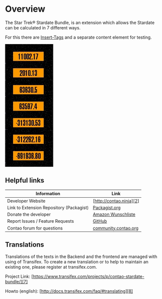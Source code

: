 # Overview

The Star Trek® Stardate Bundle, is an extension which allows the Stardate can be calculated in 7 different ways.

For this there are [Insert-Tags][1] and a separate content element for testing.

![Stardate Frontend](images/stardate_all.jpg)


## Helpful links

Information | Link
----------- | ----
Developer Website | [http://contao.ninja][2]
Link to Extension Repository (Packagist) | [Packagist.org][3]
Donate the developer | [Amazon Wunschliste][4]
Report Issues / Feature Requests | [GitHub][5]
Contao forum for questions | [community.contao.org][6]


## Translations

Translations of the texts in the Backend and the frontend  are managed with using of Transifex. 
To create a new translation or to help to maintain an existing one, please register at transifex.com.

Project Link: [https://www.transifex.com/projects/p/contao-stardate-bundle/][7]

Howto (english): [http://docs.transifex.com/faq/#translating][8]


[1]: ../04-insert-tags/README.md
[2]: http://contao.ninja
[3]: https://packagist.org/packages/bugbuster/contao-stardate-bundle
[4]: http://www.amazon.de/wishlist/26HHEJOU03G76
[5]: https://github.com/BugBuster1701/contao-stardate-bundle/issues
[6]: https://community.contao.org/de/forumdisplay.php?119-Sonstige-Erweiterungen
[7]: https://www.transifex.com/projects/p/contao-stardate-bundle/
[8]: http://docs.transifex.com/faq/#translating
